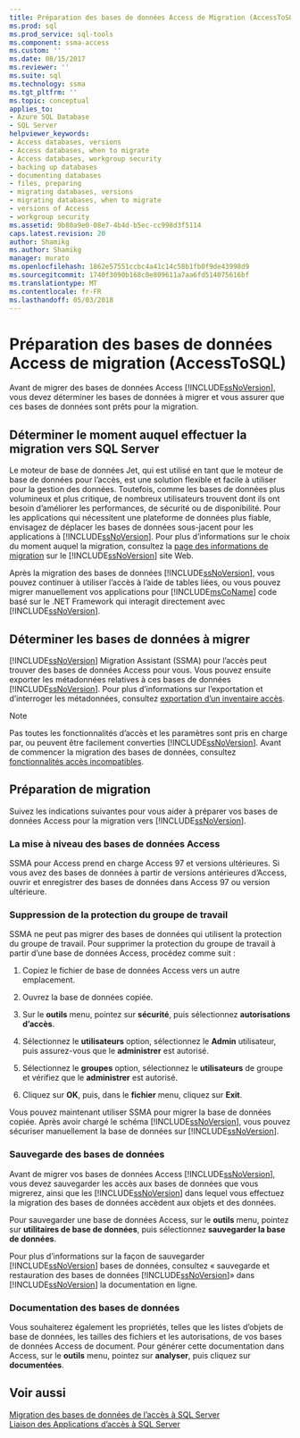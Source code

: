 ```yaml
---
title: Préparation des bases de données Access de Migration (AccessToSQL) | Documents Microsoft
ms.prod: sql
ms.prod_service: sql-tools
ms.component: ssma-access
ms.custom: ''
ms.date: 08/15/2017
ms.reviewer: ''
ms.suite: sql
ms.technology: ssma
ms.tgt_pltfrm: ''
ms.topic: conceptual
applies_to:
- Azure SQL Database
- SQL Server
helpviewer_keywords:
- Access databases, versions
- Access databases, when to migrate
- Access databases, workgroup security
- backing up databases
- documenting databases
- files, preparing
- migrating databases, versions
- migrating databases, when to migrate
- versions of Access
- workgroup security
ms.assetid: 9b80a9e0-08e7-4b4d-b5ec-cc998d3f5114
caps.latest.revision: 20
author: Shamikg
ms.author: Shamikg
manager: murato
ms.openlocfilehash: 1862e57551ccbc4a41c14c58b1fb0f9de43998d9
ms.sourcegitcommit: 1740f3090b168c0e809611a7aa6fd514075616bf
ms.translationtype: MT
ms.contentlocale: fr-FR
ms.lasthandoff: 05/03/2018
---
```

# <a name="preparing-access-databases-for-migration-accesstosql"></a>Préparation des bases de données Access de migration (AccessToSQL)
Avant de migrer des bases de données Access [!INCLUDE[ssNoVersion](../../includes/ssnoversion_md.md)], vous devez déterminer les bases de données à migrer et vous assurer que ces bases de données sont prêts pour la migration.  
  
## <a name="determining-when-to-migrate-to-sql-server"></a>Déterminer le moment auquel effectuer la migration vers SQL Server  
Le moteur de base de données Jet, qui est utilisé en tant que le moteur de base de données pour l’accès, est une solution flexible et facile à utiliser pour la gestion des données. Toutefois, comme les bases de données plus volumineux et plus critique, de nombreux utilisateurs trouvent dont ils ont besoin d’améliorer les performances, de sécurité ou de disponibilité. Pour les applications qui nécessitent une plateforme de données plus fiable, envisagez de déplacer les bases de données sous-jacent pour les applications à [!INCLUDE[ssNoVersion](../../includes/ssnoversion_md.md)]. Pour plus d’informations sur le choix du moment auquel la migration, consultez la [page des informations de migration](http://go.microsoft.com/fwlink/?LinkId=68571) sur le [!INCLUDE[ssNoVersion](../../includes/ssnoversion_md.md)] site Web.  
  
Après la migration des bases de données [!INCLUDE[ssNoVersion](../../includes/ssnoversion_md.md)], vous pouvez continuer à utiliser l’accès à l’aide de tables liées, ou vous pouvez migrer manuellement vos applications pour [!INCLUDE[msCoName](../../includes/msconame_md.md)] code basé sur le .NET Framework qui interagit directement avec [!INCLUDE[ssNoVersion](../../includes/ssnoversion_md.md)].  
  
## <a name="determining-which-databases-to-migrate"></a>Déterminer les bases de données à migrer  
[!INCLUDE[ssNoVersion](../../includes/ssnoversion_md.md)] Migration Assistant (SSMA) pour l’accès peut trouver des bases de données Access pour vous. Vous pouvez ensuite exporter les métadonnées relatives à ces bases de données [!INCLUDE[ssNoVersion](../../includes/ssnoversion_md.md)]. Pour plus d’informations sur l’exportation et d’interroger les métadonnées, consultez [exportation d’un inventaire accès](http://msdn.microsoft.com/7e1941fb-3d14-4265-aff6-c77a4026d0ed).  

   > [!NOTE]
   > Pas toutes les fonctionnalités d’accès et les paramètres sont pris en charge par, ou peuvent être facilement converties [!INCLUDE[ssNoVersion](../../includes/ssnoversion_md.md)]. Avant de commencer la migration des bases de données, consultez [fonctionnalités accès incompatibles](http://msdn.microsoft.com/99d45b9c-e3b9-4d56-8c25-b594b887ace1).
  
## <a name="preparing-for-migration"></a>Préparation de migration  
Suivez les indications suivantes pour vous aider à préparer vos bases de données Access pour la migration vers [!INCLUDE[ssNoVersion](../../includes/ssnoversion_md.md)].  
  
### <a name="upgrading-older-access-databases"></a>La mise à niveau des bases de données Access  
SSMA pour Access prend en charge Access 97 et versions ultérieures. Si vous avez des bases de données à partir de versions antérieures d’Access, ouvrir et enregistrer des bases de données dans Access 97 ou version ultérieure.  
  
### <a name="removing-workgroup-protection"></a>Suppression de la protection du groupe de travail  
SSMA ne peut pas migrer des bases de données qui utilisent la protection du groupe de travail. Pour supprimer la protection du groupe de travail à partir d’une base de données Access, procédez comme suit :  
  
1.  Copiez le fichier de base de données Access vers un autre emplacement.  
  
2.  Ouvrez la base de données copiée.  
  
3.  Sur le **outils** menu, pointez sur **sécurité**, puis sélectionnez **autorisations d’accès**.  
  
4.  Sélectionnez le **utilisateurs** option, sélectionnez le **Admin** utilisateur, puis assurez-vous que le **administrer** est autorisé.  
  
5.  Sélectionnez le **groupes** option, sélectionnez le **utilisateurs** de groupe et vérifiez que le **administrer** est autorisé.  
  
6.  Cliquez sur **OK**, puis, dans le **fichier** menu, cliquez sur **Exit**.  
  
Vous pouvez maintenant utiliser SSMA pour migrer la base de données copiée. Après avoir chargé le schéma [!INCLUDE[ssNoVersion](../../includes/ssnoversion_md.md)], vous pouvez sécuriser manuellement la base de données sur [!INCLUDE[ssNoVersion](../../includes/ssnoversion_md.md)].  
  
### <a name="backing-up-databases"></a>Sauvegarde des bases de données  
Avant de migrer vos bases de données Access [!INCLUDE[ssNoVersion](../../includes/ssnoversion_md.md)], vous devez sauvegarder les accès aux bases de données que vous migrerez, ainsi que les [!INCLUDE[ssNoVersion](../../includes/ssnoversion_md.md)] dans lequel vous effectuez la migration des bases de données accèdent aux objets et des données.  
  
Pour sauvegarder une base de données Access, sur le **outils** menu, pointez sur **utilitaires de base de données**, puis sélectionnez **sauvegarder la base de données**.  
  
Pour plus d’informations sur la façon de sauvegarder [!INCLUDE[ssNoVersion](../../includes/ssnoversion_md.md)] bases de données, consultez « sauvegarde et restauration des bases de données [!INCLUDE[ssNoVersion](../../includes/ssnoversion_md.md)]» dans [!INCLUDE[ssNoVersion](../../includes/ssnoversion_md.md)] la documentation en ligne.  
  
### <a name="documenting-databases"></a>Documentation des bases de données  
Vous souhaiterez également les propriétés, telles que les listes d’objets de base de données, les tailles des fichiers et les autorisations, de vos bases de données Access de document. Pour générer cette documentation dans Access, sur le **outils** menu, pointez sur **analyser**, puis cliquez sur **documentées**.  
  
## <a name="see-also"></a>Voir aussi  
[Migration des bases de données de l’accès à SQL Server](http://msdn.microsoft.com/76a3abcf-2998-4712-9490-fe8d872c89ca)  
[Liaison des Applications d’accès à SQL Server](http://msdn.microsoft.com/82374ad2-7737-4164-a489-13261ba393d4)
